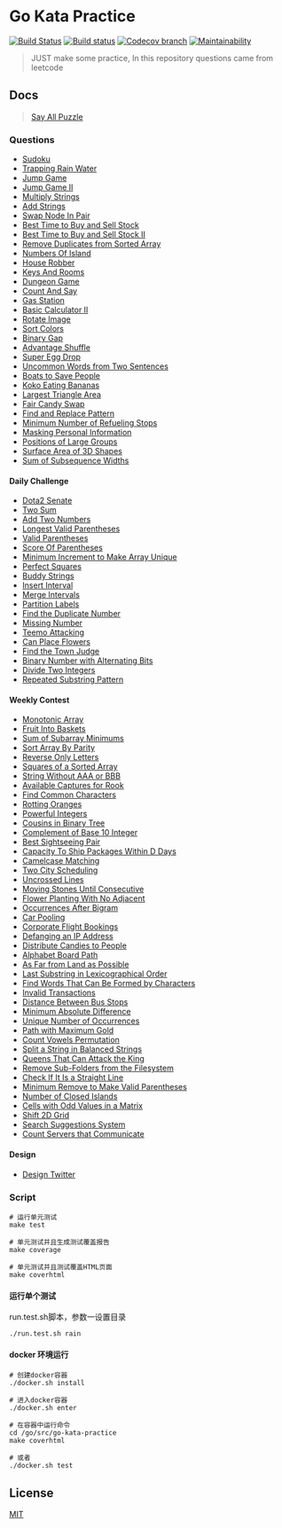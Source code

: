 # Go Kata Practice

  [![Build Status][travis-image]][travis-url]
  [![Build status](https://ci.appveyor.com/api/projects/status/94djahf3vnm1tk51?svg=true)](https://ci.appveyor.com/project/liuwill/go-kata-practice)
  [![Codecov branch][codecov-image]][codecov-url]
  [![Maintainability][codeclimate-image]][codeclimate-url]

> JUST make some practice, In this repository questions came from leetcode

## Docs

> [Say All Puzzle](./docs)

### Questions

- [Sudoku](./docs/sudoku.md)
- [Trapping Rain Water](./docs/trap_rain_water.md)
- [Jump Game](./docs/jump_game.md)
- [Jump Game II](./docs/jump_game_II.md)
- [Multiply Strings](./docs/multiply_strings.md)
- [Add Strings](./docs/add_strings.md)
- [Swap Node In Pair](./docs/swap_node_in_pairs.md)
- [Best Time to Buy and Sell Stock](./docs/best_time_to_buy_and_sell_stock.md)
- [Best Time to Buy and Sell Stock II](./docs/best_time_to_buy_and_sell_stock_II.md)
- [Remove Duplicates from Sorted Array](./docs/remove_duplicates_from_sorted_array.md)
- [Numbers Of Island](./docs/numbers_of_island.md)
- [House Robber](./docs/house_robber.md)
- [Keys And Rooms](./docs/keys_and_rooms.md)
- [Dungeon Game](./docs/dungeon_game.md)
- [Count And Say](./docs/count_and_say.md)
- [Gas Station](./docs/gas_station.md)
- [Basic Calculator II](./docs/basic_calculator_II.md)
- [Rotate Image](./docs/rotate_image.md)
- [Sort Colors](./docs/sort_colors.md)
- [Binary Gap](./docs/binary_gap.md)
- [Advantage Shuffle](./docs/advantage_shuffle.md)
- [Super Egg Drop](./docs/super_egg_drop.md)
- [Uncommon Words from Two Sentences](./docs/uncommon_words_from_two_sentences.md)
- [Boats to Save People](./docs/boats_to_save_people.md)
- [Koko Eating Bananas](./docs/koko_eating_bananas.md)
- [Largest Triangle Area](./docs/largest_triangle_area.md)
- [Fair Candy Swap](./docs/fair_candy_swap.md)
- [Find and Replace Pattern](./docs/find_and_replace_pattern.md)
- [Minimum Number of Refueling Stops](./docs/minimum_number_of_refueling_stops.md)
- [Masking Personal Information](./docs/masking_personal_information.md)
- [Positions of Large Groups](./docs/large_groups_positions.md)
- [Surface Area of 3D Shapes](./docs/surface_area_3d_shapes.md)
- [Sum of Subsequence Widths](./docs/sum_subsequence_widths.md)


#### Daily Challenge

- [Dota2 Senate](./docs/dota2_senate.md)
- [Two Sum](./docs/daily_challenge/two_sum.md)
- [Add Two Numbers](./docs/daily_challenge/add_two_numbers.md)
- [Longest Valid Parentheses](./docs/daily_challenge/longest_valid_parentheses.md)
- [Valid Parentheses](./docs/daily_challenge/valid_parentheses.md)
- [Score Of Parentheses](./docs/daily_challenge/score_of_parentheses.md)
- [Minimum Increment to Make Array Unique](./docs/daily_challenge/min_increment_for_unique.md)
- [Perfect Squares](./docs/daily_challenge/perfect_squares.md)
- [Buddy Strings](./docs/daily_challenge/buddy_strings.md)
- [Insert Interval](./docs/daily_challenge/insert_interval.md)
- [Merge Intervals](./docs/daily_challenge/merge_intervals.md)
- [Partition Labels](./docs/daily_challenge/partition_labels.md)
- [Find the Duplicate Number](./docs/daily_challenge/find_duplicate.md)
- [Missing Number](./docs/daily_challenge/missing_number.md)
- [Teemo Attacking](./docs/daily_challenge/teemo_attacking.md)
- [Can Place Flowers](./docs/daily_challenge/place_flowers.md)
- [Find the Town Judge](./docs/daily_challenge/find_judge.md)
- [Binary Number with Alternating Bits](./docs/daily_challenge/has_alternatin_bits.md)
- [Divide Two Integers](./docs/daily_challenge/divide_two_intergers.md)
- [Repeated Substring Pattern](./docs/daily_challenge/repeated_substring_pattern.md)


#### Weekly Contest
- [Monotonic Array](./docs/weekly_contest/monotonic_array.md)
- [Fruit Into Baskets](./docs/weekly_contest/fruit_into_baskets.md)
- [Sum of Subarray Minimums](./docs/weekly_contest/sum_subarray_mins.md)
- [Sort Array By Parity](./docs/weekly_contest/sort_array_by_parity.md)
- [Reverse Only Letters](./docs/weekly_contest/reverse_only_letters.md)
- [Squares of a Sorted Array](./docs/weekly_contest/squares_of_a_sorted_array.md)
- [String Without AAA or BBB](./docs/weekly_contest/string_without_ab.md)
- [Available Captures for Rook](./docs/weekly_contest/num_rook_captures.md)
- [Find Common Characters](./docs/weekly_contest/common_chars.md)
- [Rotting Oranges](./docs/weekly_contest/oranges_rotting.md)
- [Powerful Integers](./docs/weekly_contest/powerful_integers.md)
- [Cousins in Binary Tree](./docs/weekly_contest/is_cousins.md)
- [Complement of Base 10 Integer](./docs/weekly_contest/bit_wise_complement.md)
- [Best Sightseeing Pair](./docs/weekly_contest/best_sightseeing_pair.md)
- [Capacity To Ship Packages Within D Days](./docs/weekly_contest/ship_within_days.md)
- [Camelcase Matching](./docs/weekly_contest/camelcase_matching.md)
- [Two City Scheduling](./docs/weekly_contest/two_city_scheduling.md)
- [Uncrossed Lines](./docs/weekly_contest/uncrossed_lines.md)
- [Moving Stones Until Consecutive](./docs/weekly_contest/num_moves_stones.md)
- [Flower Planting With No Adjacent](./docs/weekly_contest/garden_no_adj.md)
- [Occurrences After Bigram](./docs/weekly_contest/find_ocurrences.md)
- [Car Pooling](./docs/weekly_contest/car_pooling.md)
- [Corporate Flight Bookings](./docs/weekly_contest/flight_bookings.md)
- [Defanging an IP Address](./docs/weekly_contest/defang_ip_addr.md)
- [Distribute Candies to People](./docs/weekly_contest/distribute_candies.md)
- [Alphabet Board Path](./docs/weekly_contest/alphabet_board_path.md)
- [As Far from Land as Possible](./docs/weekly_contest/far_land_possible.md)
- [Last Substring in Lexicographical Order](./docs/weekly_contest/last_substring_order.md)
- [Find Words That Can Be Formed by Characters](./docs/weekly_contest/find_words_count_characters.md)
- [Invalid Transactions](./docs/weekly_contest/invalid_transactions.md)
- [Distance Between Bus Stops](./docs/weekly_contest/distance_between_bus_stops.md)
- [Minimum Absolute Difference](./docs/weekly_contest/minimum_abs_difference.md)
- [Unique Number of Occurrences](./docs/weekly_contest/unique_occurrences.md)
- [Path with Maximum Gold](./docs/weekly_contest/get_maximum_gold.md)
- [Count Vowels Permutation](./docs/weekly_contest/count_vowel_permutation.md)
- [Split a String in Balanced Strings](./docs/weekly_contest/balanced_string_split.md)
- [Queens That Can Attack the King](./docs/weekly_contest/queens_attack_king.md)
- [Remove Sub-Folders from the Filesystem](./docs/weekly_contest/remove_sub_folders.md)
- [Check If It Is a Straight Line](./docs/weekly_contest/check_straight_line.md)
- [Minimum Remove to Make Valid Parentheses](./docs/weekly_contest/min_remove_make_valid.md)
- [Number of Closed Islands](./docs/weekly_contest/closed_island.md)
- [Cells with Odd Values in a Matrix](./docs/weekly_contest/odd_cells_matrix.md)
- [Shift 2D Grid](./docs/weekly_contest/shift_2d_grid.md)
- [Search Suggestions System](./docs/weekly_contest/search_suggestions_system.md)
- [Count Servers that Communicate](./docs/weekly_contest/count_servers.md)

#### Design

- [Design Twitter](./docs/design_twitter.md)

### Script

```shell
# 运行单元测试
make test

# 单元测试并且生成测试覆盖报告
make coverage

# 单元测试并且测试覆盖HTML页面
make coverhtml
```

#### 运行单个测试

run.test.sh脚本，参数一设置目录

```shell
./run.test.sh rain
```

#### docker 环境运行

```shell
# 创建docker容器
./docker.sh install

# 进入docker容器
./docker.sh enter

# 在容器中运行命令
cd /go/src/go-kata-practice
make coverhtml

# 或者
./docker.sh test
```

## License

  [MIT](./LICENSE)

[travis-image]: https://img.shields.io/travis/liuwill/go-kata-practice/master.svg?style=flat-square
[travis-url]: https://travis-ci.org/liuwill/go-kata-practice
[codecov-image]: https://img.shields.io/codecov/c/github/liuwill/go-kata-practice.svg?style=flat-square
[codecov-url]: https://codecov.io/gh/liuwill/go-kata-practice
[codeclimate-image]: https://api.codeclimate.com/v1/badges/356d7f0824e1b1e5d9ff/maintainability
[codeclimate-url]: https://codeclimate.com/github/liuwill/go-kata-practice/maintainability
